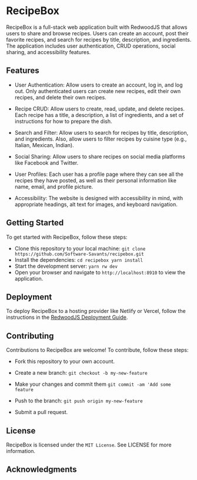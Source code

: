 # RecipeBox
RecipeBox is a full-stack web application built with RedwoodJS that allows users to share and browse recipes. Users can create an account, post their favorite recipes, and search for recipes by title, description, and ingredients. The application includes user authentication, CRUD operations, social sharing, and accessibility features.

## Features
* User Authentication: Allow users to create an account, log in, and log out. Only authenticated users can create new recipes, edit their own recipes, and delete their own recipes.

* Recipe CRUD: Allow users to create, read, update, and delete recipes. Each recipe has a title, a description, a list of ingredients, and a set of instructions for how to prepare the dish.

* Search and Filter: Allow users to search for recipes by title, description, and ingredients. Also, allow users to filter recipes by cuisine type (e.g., Italian, Mexican, Indian).

* Social Sharing: Allow users to share recipes on social media platforms like Facebook and Twitter.

* User Profiles: Each user has a profile page where they can see all the recipes they have posted, as well as their personal information like name, email, and profile picture.

* Accessibility: The website is designed with accessibility in mind, with appropriate headings, alt text for images, and keyboard navigation.

## Getting Started
To get started with RecipeBox, follow these steps:

* Clone this repository to your local machine: `git clone https://github.com/Software-Savants/recipebox.git`
* Install the dependencies: `cd recipebox yarn install`
* Start the development server: `yarn rw dev`
* Open your browser and navigate to `http://localhost:8910` to view the application.

## Deployment
To deploy RecipeBox to a hosting provider like Netlify or Vercel, follow the instructions in the [RedwoodJS Deployment Guide](https://redwoodjs.com/docs/introduction).

## Contributing
Contributions to RecipeBox are welcome! To contribute, follow these steps:

* Fork this repository to your own account.

* Create a new branch: `git checkout -b my-new-feature`
* Make your changes and commit them `git commit -am 'Add some feature`
* Push to the branch: `git push origin my-new-feature`


* Submit a pull request.
## License
RecipeBox is licensed under the `MIT License`. See LICENSE for more information.

## Acknowledgments




